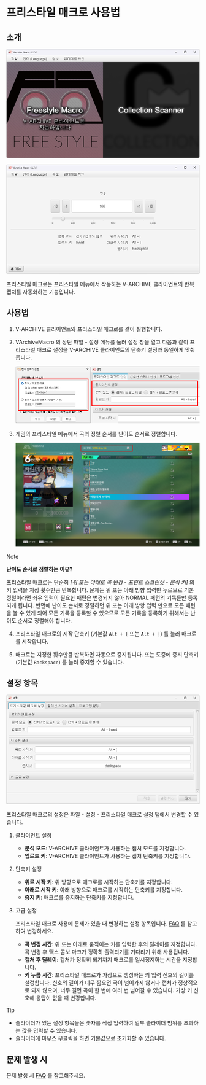 # 프리스타일 매크로 사용법

## 소개

![Home Macro](img/home_macro.png)

![Macro](img/macro.png)

프리스타일 매크로는 프리스타일 메뉴에서 작동하는 V-ARCHIVE 클라이언트의 반복 캡처를 자동화하는 기능입니다.

## 사용법

1. V-ARCHIVE 클라이언트와 프리스타일 매크로를 같이 실행합니다.

1. VArchiveMacro 의 상단 파일 - 설정 메뉴를 눌러 설정 창을 열고 다음과 같이 프리스타일 매크로 설정을 V-ARCHIVE 클라이언트의 단축키 설정과 동일하게 맞춰줍니다.

   ![Macro - Client Settings](img/macro_client_settings.png)

1. 게임의 프리스타일 메뉴에서 곡의 정렬 순서를 난이도 순서로 정렬합니다.

   ![Macro - Freestyle](img/macro_freestyle.png)

> [!NOTE]
>
> **난이도 순서로 정렬하는 이유?**
>
> 프리스타일 매크로는 단순히 _\[위 또는 아래로 곡 변경 - 프린트 스크린샷 - 분석 키\]_ 의 키 입력을 지정 횟수만큼 반복합니다. 문제는 위 또는 아래 방향 입력만 누르므로 기본 정렬이라면 좌우 입력이 필요한 패턴은 변경되지 않아 NORMAL 패턴의 기록들만 등록되게 됩니다. 반면에 난이도 순서로 정렬하면 위 또는 아래 방향 입력 만으로 모든 패턴을 볼 수 있게 되어 모든 기록을 등록할 수 있으므로 모든 기록을 등록하기 위해서는 난이도 순서로 정렬해야 합니다.

4. 프리스타일 매크로의 시작 단축키 (기본값 `Alt + [` 또는 `Alt + ]`) 를 눌러 매크로를 시작합니다.

1. 매크로는 지정한 횟수만큼 반복하면 자동으로 중지됩니다. 또는 도중에 중지 단축키 (기본값 `Backspace`) 를 눌러 중지할 수 있습니다.

## 설정 항목

![Settings - Macro](img/settings_macro.png)

프리스타일 매크로의 설정은 파일 - 설정 - 프리스타일 매크로 설정 탭에서 변경할 수 있습니다.

1. 클라이언트 설정

   - **분석 모드**: V-ARCHIVE 클라이언트가 사용하는 캡처 모드를 지정합니다.
   - **업로드 키**: V-ARCHIVE 클라이언트가 사용하는 캡처 단축키를 지정합니다.

1. 단축키 설정

   - **위로 시작 키**: 위 방향으로 매크로를 시작하는 단축키를 지정합니다.
   - **아래로 시작 키**: 아래 방향으로 매크로를 시작하는 단축키를 지정합니다.
   - **중지 키**: 매크로를 중지하는 단축키를 지정합니다.

1. 고급 설정

   프리스타일 매크로 사용에 문제가 있을 때 변경하는 설정 항목입니다. [FAQ](freestyle_macro_faq.md) 를 참고하여 변경하세요.

   - **곡 변경 시간**: 위 또는 아래로 움직이는 키를 입력한 후의 딜레이를 지정합니다. 곡 변경 후 맥스 콤보 마크가 정확히 출력되기를 기다리기 위해 사용됩니다.
   - **캡처 후 딜레이**: 캡처가 정확히 되기까지 매크로를 일시정지하는 시간을 지정합니다.
   - **키 누름 시간**: 프리스타일 매크로가 가상으로 생성하는 키 입력 신호의 길이를 설정합니다. 신호의 길이가 너무 짧으면 곡이 넘어가지 않거나 캡처가 정상적으로 되지 않으며, 너무 길면 곡이 한 번에 여러 번 넘어갈 수 있습니다. 가상 키 신호에 응답이 없을 때 변경합니다.

> [!TIP]
>
> - 슬라이더가 있는 설정 항목들은 숫자를 직접 입력하여 일부 슬라이더 범위를 초과하는 값을 입력할 수 있습니다.
> - 슬라이더에 마우스 우클릭을 하면 기본값으로 초기화할 수 있습니다.

## 문제 발생 시

문제 발생 시 [FAQ](freestyle_macro_faq.md) 를 참고해주세요.
